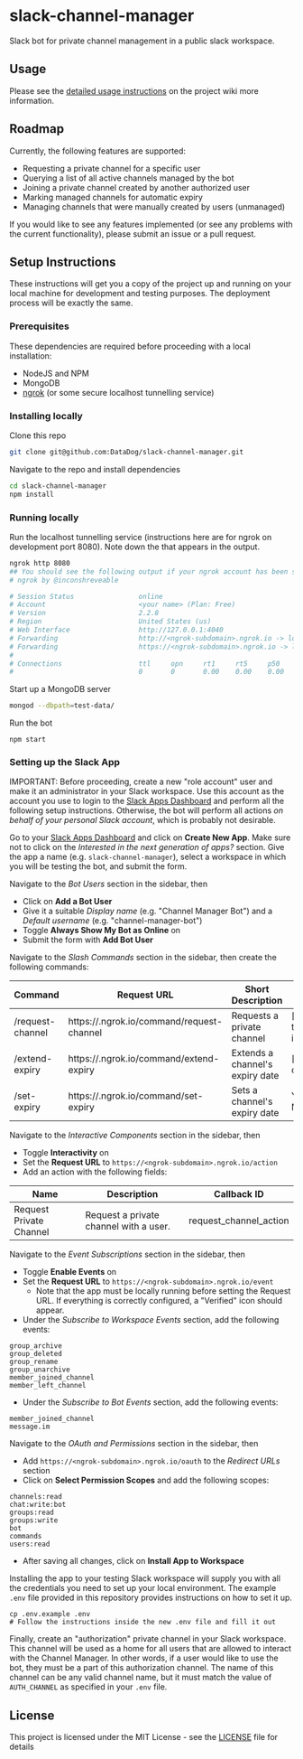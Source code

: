 # slack-channel-manager

Slack bot for private channel management in a public slack workspace.

## Usage

Please see the [detailed usage instructions][1] on the project wiki more information.

## Roadmap

Currently, the following features are supported:
- Requesting a private channel for a specific user
- Querying a list of all active channels managed by the bot
- Joining a private channel created by another authorized user
- Marking managed channels for automatic expiry
- Managing channels that were manually created by users (unmanaged)

If you would like to see any features implemented (or see any problems with the current functionality), please submit an issue or a pull request.

## Setup Instructions

These instructions will get you a copy of the project up and running on your local machine for development and testing purposes. The deployment process will be exactly the same.

### Prerequisites

These dependencies are required before proceeding with a local installation:
- NodeJS and NPM
- MongoDB
- [ngrok][2] (or some secure localhost tunnelling service)

### Installing locally

Clone this repo

```sh
git clone git@github.com:DataDog/slack-channel-manager.git
```

Navigate to the repo and install dependencies

```sh
cd slack-channel-manager
npm install
```

### Running locally

Run the localhost tunnelling service (instructions here are for ngrok on development port 8080).
Note down the <ngrok-subdomain> that appears in the output.

```sh
ngrok http 8080
## You should see the following output if your ngrok account has been setup correctly
# ngrok by @inconshreveable

# Session Status                online
# Account                       <your name> (Plan: Free)
# Version                       2.2.8
# Region                        United States (us)
# Web Interface                 http://127.0.0.1:4040
# Forwarding                    http://<ngrok-subdomain>.ngrok.io -> localhost:8080
# Forwarding                    https://<ngrok-subdomain>.ngrok.io -> localhost:8080
#
# Connections                   ttl     opn     rt1     rt5     p50     p90
#                               0       0       0.00    0.00    0.00    0.00
```

Start up a MongoDB server

```sh
mongod --dbpath=test-data/
```

Run the bot

```
npm start
```

### Setting up the Slack App

IMPORTANT: Before proceeding, create a new "role account" user and make it an administrator in your Slack workspace. Use this account as the account you use to login to the [Slack Apps Dashboard][3] and perform all the following setup instructions. Otherwise, the bot will perform all actions _on behalf of your personal Slack account_, which is probably not desirable.

Go to your [Slack Apps Dashboard][3] and click on **Create New App**. Make sure not to click on the _Interested in the next generation of apps?_ section. Give the app a name (e.g. `slack-channel-manager`), select a workspace in which you will be testing the bot, and submit the form.

Navigate to the _Bot Users_ section in the sidebar, then
- Click on **Add a Bot User**
- Give it a suitable _Display name_ (e.g. "Channel Manager Bot") and a _Default username_ (e.g. "channel-manager-bot")
- Toggle **Always Show My Bot as Online** on
- Submit the form with **Add Bot User**

Navigate to the _Slash Commands_ section in the sidebar, then create the following commands:

| Command | Request URL | Short Description | Usage Hint | Escape |
| --- | --- | --- | --- | --- |
| /request-channel | https://<ngrok-subdomain>.ngrok.io/command/request-channel | Requests a private channel | [@user-to-invite] | ✓ |
| /extend-expiry | https://<ngrok-subdomain>.ngrok.io/command/extend-expiry | Extends a channel's expiry date | [number of days] | |
| /set-expiry | https://<ngrok-subdomain>.ngrok.io/command/set-expiry | Sets a channel's expiry date | YYYY-MM-DD | |

Navigate to the _Interactive Components_ section in the sidebar, then
- Toggle **Interactivity** on
- Set the **Request URL** to `https://<ngrok-subdomain>.ngrok.io/action`
- Add an action with the following fields:

| Name | Description | Callback ID |
| --- | --- | --- |
| Request Private Channel | Request a private channel with a user. | request_channel_action |

Navigate to the _Event Subscriptions_ section in the sidebar, then
- Toggle **Enable Events** on
- Set the **Request URL** to `https://<ngrok-subdomain>.ngrok.io/event`
    - Note that the app must be locally running before setting the Request URL. If everything is correctly configured, a "Verified" icon should appear.
- Under the _Subscribe to Workspace Events_ section, add the following events:

```
group_archive
group_deleted
group_rename
group_unarchive
member_joined_channel
member_left_channel
```

- Under the _Subscribe to Bot Events_ section, add the following events:

```
member_joined_channel
message.im
```

Navigate to the _OAuth and Permissions_ section in the sidebar, then
- Add `https://<ngrok-subdomain>.ngrok.io/oauth` to the _Redirect URLs_ section
- Click on **Select Permission Scopes** and add the following scopes:

```
channels:read
chat:write:bot
groups:read
groups:write
bot
commands
users:read
```

- After saving all changes, click on **Install App to Workspace**

Installing the app to your testing Slack workspace will supply you with all the credentials you need to set up your local environment. The example `.env` file provided in this repository provides instructions on how to set it up.

```
cp .env.example .env
# Follow the instructions inside the new .env file and fill it out
```

Finally, create an "authorization" private channel in your Slack workspace. This channel will be used as a home for all users that are allowed to interact with the Channel Manager. In other words, if a user would like to use the bot, they must be a part of this authorization channel. The name of this channel can be any valid channel name, but it must match the value of `AUTH_CHANNEL` as specified in your `.env` file.

## License

This project is licensed under the MIT License - see the [LICENSE](LICENSE) file for details

[1]: https://github.com/DataDog/slack-channel-manager/wiki/Usage-Instructions
[2]: https://ngrok.com/
[3]: https://api.slack.com/apps/
